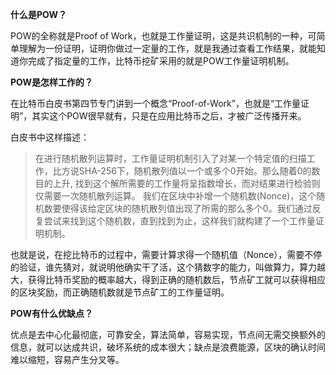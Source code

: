 **什么是POW？**



POW的全称就是Proof of Work，也就是工作量证明，这是共识机制的一种，可简单理解为一份证明，证明你做过一定量的工作，就是我通过查看工作结果，就能知道你完成了指定量的工作，比特币挖矿采用的就是POW工作量证明机制。



**POW是怎样工作的？**



在比特币白皮书第四节专门讲到一个概念“Proof-of-Work”，也就是“工作量证明”，其实这个POW很早就有，只是在应用比特币之后，才被广泛传播开来。



白皮书中这样描述：



> 在进行随机散列运算时，工作量证明机制引入了对某一个特定值的扫描工作，比方说SHA-256下，随机散列值以一个或多个0开始。那么随着0的数目的上升, 找到这个解所需要的工作量将呈指数增长，而对结果进行检验则仅需要一次随机散列运算。
> 我们在区块中补增一个随机数(Nonce)，这个随机数要使得该给定区块的随机散列值出现了所需的那么多个0。我们通过反复尝试来找到这个随机数，直到找到为止，这样我们就构建了一个工作量证明机制。



也就是说，在挖比特币的过程中，需要计算求得一个随机值（Nonce），需要不停的验证，谁先猜对，就说明他确实干了活，这个猜数字的能力，叫做算力，算力越大，获得比特币奖励的概率越大，得到正确的随机数后，节点矿工就可以获得相应的区块奖励，而正确随机数就是节点矿工的工作量证明。



**POW有什么优缺点？**

优点是去中心化最彻底，可靠安全，算法简单，容易实现，节点间无需交换额外的信息，就可以达成共识，破坏系统的成本很大；缺点是浪费能源，区块的确认时间难以缩短，容易产生分叉等。
